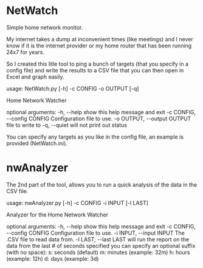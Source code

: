 # NetWatch

Simple home network monitor.

My internet takes a dump at inconvenient times (like meetings) and I never know if it is the internet provider or my home router that has been running 24x7 for years.

So I created this litle tool to ping a bunch of targets (that you specify in a config file) and write the results to a CSV file that you can then open in Excel and graph easily.

usage: NetWatch.py [-h] -c CONFIG -o OUTPUT [-q]

Home Network Watcher

optional arguments:
  -h, --help            show this help message and exit
  -c CONFIG, --config CONFIG
                        Configuration file to use.
  -o OUTPUT, --output OUTPUT
                        file to write to
  -q, --quiet           will not print out status
  
You can specify any targets as you like in the config file, an example is provided (NetWatch.ini).

# nwAnalyzer
The 2nd part of the tool, allows you to run a quick analysis of the data in the CSV file. 

usage: nwAnalyzer.py [-h] -c CONFIG -i INPUT [-l LAST]

Analyzer for the Home Network Watcher

optional arguments:
  -h, --help            show this help message and exit
  -c CONFIG, --config CONFIG
                        Configuration file to use.
  -i INPUT, --input INPUT
                        The .CSV file to read data from.
  -l LAST, --last LAST  will run the report on the data from the last # of seconds specified you can specify an
                        optional suffix (with no space): s: seconds (default) m: minutes (example: 32m) h: hours
                        (example: 12h) d: days (example: 3d)